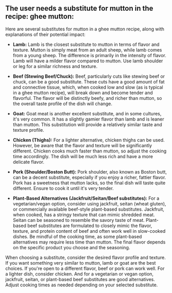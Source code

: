 ## The user needs a substitute for mutton in the recipe: ghee mutton:

Here are several substitutes for mutton in a ghee mutton recipe, along with explanations of their potential impact:

*   **Lamb:** Lamb is the closest substitute to mutton in terms of flavor and texture. Mutton is simply meat from an adult sheep, while lamb comes from a young sheep. The difference is primarily in the intensity of flavor. Lamb will have a milder flavor compared to mutton. Use lamb shoulder or leg for a similar richness and texture.

*   **Beef (Stewing Beef/Chuck):** Beef, particularly cuts like stewing beef or chuck, can be a good substitute. These cuts have a good amount of fat and connective tissue, which, when cooked low and slow (as is typical in a ghee mutton recipe), will break down and become tender and flavorful. The flavor will be distinctly beefy, and richer than mutton, so the overall taste profile of the dish will change.

*   **Goat:** Goat meat is another excellent substitute, and in some cultures, it's very common. It has a slightly gamier flavor than lamb and is leaner than mutton. This substitution will provide a relatively similar taste and texture profile.

*   **Chicken (Thighs):** For a lighter alternative, chicken thighs can be used. However, be aware that the flavor and texture will be significantly different. Chicken cooks much faster than mutton, so adjust the cooking time accordingly. The dish will be much less rich and have a more delicate flavor.

*   **Pork (Shoulder/Boston Butt):** Pork shoulder, also known as Boston butt, can be a decent substitute, especially if you enjoy a richer, fattier flavor. Pork has a sweetness that mutton lacks, so the final dish will taste quite different. Ensure to cook it until it's very tender.

*   **Plant-Based Alternatives (Jackfruit/Seitan/Beef substitutes):** For a vegetarian/vegan option, consider using jackfruit, seitan (wheat gluten), or commercially available beef-style plant-based substitutes. Jackfruit, when cooked, has a stringy texture that can mimic shredded meat. Seitan can be seasoned to resemble the savory taste of meat. Plant-based beef substitutes are formulated to closely mimic the flavor, texture, and protein content of beef and often work well in slow-cooked dishes. Be mindful of the cooking time, as some plant-based alternatives may require less time than mutton. The final flavor depends on the specific product you choose and the seasoning.

When choosing a substitute, consider the desired flavor profile and texture. If you want something very similar to mutton, lamb or goat are the best choices. If you're open to a different flavor, beef or pork can work well. For a lighter dish, consider chicken. And for a vegetarian or vegan option, jackfruit, seitan, or plant-based beef substitutes are good alternatives. Adjust cooking times as needed depending on your selected substitute.